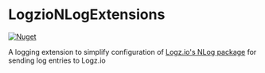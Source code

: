 # LogzioNLogExtensions
[![Nuget](https://img.shields.io/nuget/v/Logzio.NLog.Extensions?style=plastic)](https://www.nuget.org/packages/Logzio.NLog.Extensions)

A logging extension to simplify configuration of [Logz.io's NLog package](https://www.nuget.org/packages/Logzio.DotNet.NLog) for sending log entries to Logz.io

